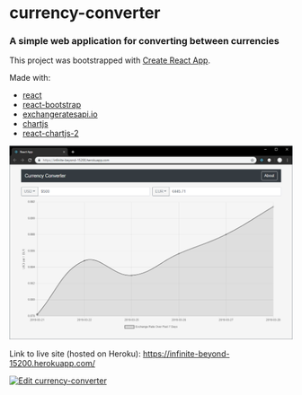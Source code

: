 
# currency-converter

### A simple web application for converting between currencies

This project was bootstrapped with [Create React App](https://github.com/facebook/create-react-app).

Made with:

- [react](https://github.com/facebook/react)
- [react-bootstrap](https://github.com/react-bootstrap/react-bootstrap)
- [exchangeratesapi.io](https://github.com/exchangeratesapi/exchangeratesapi)
- [chartjs](https://github.com/chartjs/Chart.js)
- [react-chartjs-2](https://github.com/jerairrest/react-chartjs-2)

![Image](screenshot.png)

Link to live site (hosted on Heroku): https://infinite-beyond-15200.herokuapp.com/

[![Edit currency-converter](https://codesandbox.io/static/img/play-codesandbox.svg)](https://codesandbox.io/s/y0qlqxjvox)

